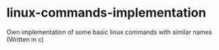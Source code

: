 # linux-commands-implementation
Own implementation of some basic linux commands with similar names (Written in c)
